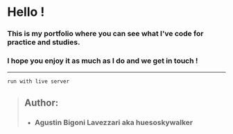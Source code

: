 # Hello !

### This is my **portfolio** where you can see what I've code for practice and studies.

### I hope you enjoy it as much as I do and we get in touch !

---

```
run with live server
```

> ## Author:
>
> -   ### Agustin Bigoni Lavezzari aka huesoskywalker
